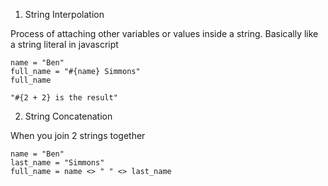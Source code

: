 1. String Interpolation

Process of attaching other variables or values inside a string. Basically like a string literal in javascript

```
name = "Ben"
full_name = "#{name} Simmons"
full_name
```

```
"#{2 + 2} is the result"
```

2. String Concatenation

When you join 2 strings together

```
name = "Ben"
last_name = "Simmons"
full_name = name <> " " <> last_name
```

